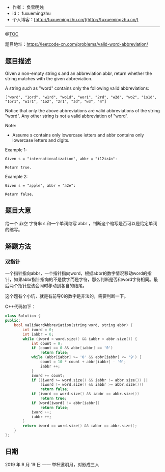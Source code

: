 

- 作者：    负雪明烛
- id：      fuxuemingzhu
- 个人博客：[http://fuxuemingzhu.cn/](http://fuxuemingzhu.cn/)

---
@[TOC](目录)


题目地址：https://leetcode-cn.com/problems/valid-word-abbreviation/

## 题目描述

Given a non-empty string s and an abbreviation abbr, return whether the string matches with the given abbreviation.

A string such as "word" contains only the following valid abbreviations:

    ["word", "1ord", "w1rd", "wo1d", "wor1", "2rd", "w2d", "wo2", "1o1d", "1or1", "w1r1", "1o2", "2r1", "3d", "w3", "4"]

Notice that only the above abbreviations are valid abbreviations of the string "word". Any other string is not a valid abbreviation of "word".

Note:
- Assume s contains only lowercase letters and abbr contains only lowercase letters and digits.

Example 1:

    Given s = "internationalization", abbr = "i12iz4n":
    
    Return true.

Example 2:

    Given s = "apple", abbr = "a2e":
    
    Return false.


## 题目大意

给一个 非空 字符串 s 和一个单词缩写 abbr ，判断这个缩写是否可以是给定单词的缩写。

## 解题方法

### 双指针

一个指针指向abbr，一个指针指向word，根据abbr的数字情况移动word的指针，如果abbr指针指向的不是数字而是字符，那么判断是否和word字符相同。最后两个指针应该会同时移动到各自的结尾。

这个题有个小坑，就是有前导0的数字是非法的，需要判断一下。

C++代码如下：

```cpp
class Solution {
public:
    bool validWordAbbreviation(string word, string abbr) {
        int iword = 0;
        int iabbr = 0;
        while (iword < word.size() && iabbr < abbr.size()) {
            int count = 0;
            if (count == 0 && abbr[iabbr] == '0')
                return false;
            while (abbr[iabbr] >= '0' && abbr[iabbr] <= '9') {
                count = 10 * count + abbr[iabbr] - '0';
                iabbr ++;
            }
            iword += count;
            if ((iword >= word.size() && iabbr != abbr.size()) || 
                (iword != word.size() && iabbr >= abbr.size()))
                return false;
            if (iword == word.size() && iabbr == abbr.size())
                return true;
            if (word[iword] != abbr[iabbr])
                return false;
            iword ++;
            iabbr ++;
        }
        return iword == word.size() && iabbr == abbr.size();
    }
};
```

## 日期

2019 年 9 月 19 日 —— 举杯邀明月，对影成三人


  [1]: https://blog.csdn.net/fuxuemingzhu/article/details/100977773
